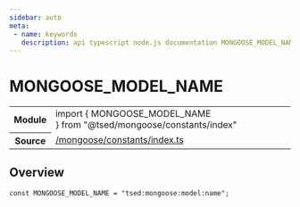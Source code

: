 ```yaml
---
sidebar: auto
meta:
 - name: keywords
   description: api typescript node.js documentation MONGOOSE_MODEL_NAME const
---
```

# MONGOOSE_MODEL_NAME <Badge text="Constant" type="const"/>
<!-- Summary -->
<section class="symbol-info"><table class="is-full-width"><tbody><tr><th>Module</th><td><div class="lang-typescript"><span class="token keyword">import</span> { MONGOOSE_MODEL_NAME }&nbsp;<span class="token keyword">from</span>&nbsp;<span class="token string">"@tsed/mongoose/constants/index"</span></div></td></tr><tr><th>Source</th><td><a href="https://github.com/Romakita/ts-express-decorators/blob/v4.30.1/src//mongoose/constants/index.ts#L0-L0">/mongoose/constants/index.ts</a></td></tr></tbody></table></section>

<!-- Overview -->
## Overview


<pre><code class="typescript-lang "><span class="token keyword">const</span> MONGOOSE_MODEL_NAME<span class="token punctuation"> = </span>"tsed<span class="token punctuation">:</span>mongoose<span class="token punctuation">:</span>model<span class="token punctuation">:</span>name"<span class="token punctuation">;</span></code></pre>